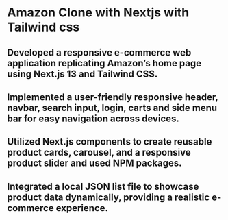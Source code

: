 # Amazon Clone with Nextjs with Tailwind css

## Developed a responsive e-commerce web application replicating Amazon’s home page using Next.js 13 and Tailwind CSS.
## Implemented a user-friendly responsive header, navbar, search input, login, carts and side menu bar for easy navigation across devices.
## Utilized Next.js components to create reusable product cards, carousel, and a responsive product slider and used NPM packages.
## Integrated a local JSON list file to showcase product data dynamically, providing a realistic e-commerce experience.

